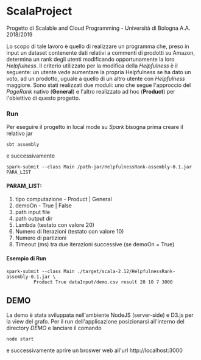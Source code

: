# ScalaProject
Progetto di Scalable and Cloud Programming - Università di Bologna A.A. 2018/2019

Lo scopo di tale lavoro è quello di realizzare un programma che, preso in input un dataset contenente dati relativi a commenti di prodotti su Amazon, determina un rank degli utenti modificando opportunamente la loro _Helpfulness_. Il criterio utilizzato per la modifica della _Helpfulness_ è il seguente: un utente vede aumentare la propria Helpfulness se ha dato un voto, ad un prodotto, uguale a quello di un altro utente con _Helpfulness_ maggiore.
Sono stati realizzati due moduli: uno che segue l'approccio del _PageRank_ nativo (**General**) e l'altro realizzato ad hoc (**Product**) per l'obiettivo di questo progetto. 

### Run 
Per eseguire il progetto in local mode su _Spark_ bisogna prima creare il relativo jar

```
sbt assembly         
```
e successivamente
```
spark-submit --class Main /path-jar/HelpfulnessRank-assembly-0.1.jar PARA_LIST 
```

#### PARAM_LIST:
1. tipo computazione - Product | General
2. demoOn - True | False
3. path input file 
4. path output dir 
5. Lambda (testato con valore 20)
6. Numero di Iterazioni (testato con valore 10) 
7. Numero di partizioni
8. Timeout (ms) tra due iterazioni successive (se demoOn = True)

#### Esempio di Run
```
spark-submit --class Main ./target/scala-2.12/HelpfulnessRank-assembly-0.1.jar \
          Product True dataInput/demo.csv result 20 10 7 3000
 ```
 
 ## DEMO
 La demo è stata sviluppata nell'ambiente NodeJS (server-side) e D3.js per la view del grafo.
 Per il run dell'applicazione posizionarsi all'interno del directory _DEMO_ e lanciare il comando
 ```
 node start
 ```
 e successivamente aprire un broswer web all'url http://localhost:3000
